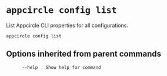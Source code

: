 # `appcircle config list`

List Appcircle CLI properties for all configurations.

```plaintext
appcircle config list
```

## Options inherited from parent commands

```plaintext
      --help   Show help for command
```
